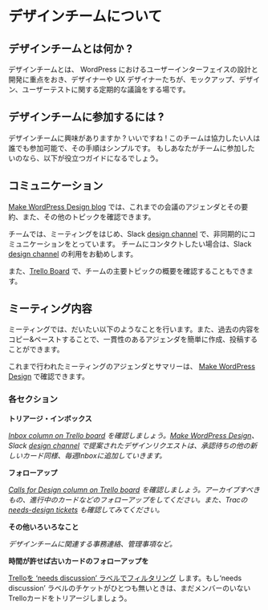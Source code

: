 <!-- # About the team -->
# デザインチームについて

<!-- ## What is the Design Team? -->
## デザインチームとは何か ?

<!-- The design group is focused on the designing and developing the user interface. It’s a home for designers and UXers alike. There are regular discussions about mockups, design, and user testing. -->
デザインチームとは、 WordPress におけるユーザーインターフェイスの設計と開発に重点をおき、デザイナーや UX デザイナーたちが、モックアップ、デザイン、ユーザーテストに関する定期的な議論をする場です。

<!-- ## How to get involved? -->
## デザインチームに参加するには ?

<!-- Are you interested in joining the Design Team? Great! The team is open to anyone who wants to help out, and the process is simple. If you would like to join the team here is a useful guide. -->
デザインチームに興味がありますか ? いいですね ! このチームは協力したい人は誰でも参加可能で、その手順はシンプルです。 もしあなたがチームに参加したいのなら、以下が役立つガイドになるでしょう。

<!-- ## Communication -->
## コミュニケーション

<!-- The [Make WordPress Design blog](https://make.wordpress.org/design/) is where you’ll find meeting agendas and summaries and occasionally other topics. -->
[Make WordPress Design blog](https://make.wordpress.org/design/) では、これまでの会議のアジェンダとその要約、また、その他のトピックを確認できます。

<!-- We communicate during meetings and asynchronously in the Slack [design channel](http://wordpress.slack.com/messages/design/). This is the best way to contact the team. -->
チームでは、ミーティングをはじめ、Slack [design channel](http://wordpress.slack.com/messages/design/) で、非同期的にコミュニケーションをとっています。 チームにコンタクトしたい場合は、Slack [design channel](http://wordpress.slack.com/messages/design/) の利用をお勧めします。

<!-- You can also view our [Trello Board](https://trello.com/c/RrAyxp7T) to get an overview of the major topics for the Design Team. -->
また、[Trello Board](https://trello.com/c/RrAyxp7T) で、チームの主要トピックの概要を確認することもできます。

<!-- ## Meeting Structure -->
## ミーティング内容

<!-- Meetings follow this typical structure. Being able to copy and paste the basic meeting structure will make generating and posting agendas easier and more consistent. -->
ミーティングでは、だいたい以下のようなことを行います。また、過去の内容をコピー&ペーストすることで、一貫性のあるアジェンダを簡単に作成、投稿することができます。

<!-- Both the agendas and meeting summary notes are linked from [Make WordPress Design](https://make.wordpress.org/design/). -->
これまで行われたミーティングのアジェンダとサマリーは、 [Make WordPress Design](https://make.wordpress.org/design/) で確認できます。

<!-- ### Sections -->
### 各セクション

<!-- **Triage Inbox** -->
**トリアージ・インボックス**

<!-- *See [Inbox column on Trello board](https://trello.com/b/fnHScayo/design-team). New requests for design made via the Make blog, Slack, etc. should be transferred to Inbox each week, along with any new cards that need to be acknowledged.* -->
*[Inbox column on Trello board](https://trello.com/b/fnHScayo/design-team) を確認しましょう。[Make WordPress Design](https://make.wordpress.org/design/)、Slack [design channel](http://wordpress.slack.com/messages/design/) で提案されたデザインリクエストは、承認待ちの他の新しいカード同様、毎週Inboxに追加していきます。*

<!-- **Calls for design: follow-ups** -->
**フォローアップ**

<!-- *See [Calls for Design column on Trello board](https://trello.com/b/fnHScayo/design-team). Anything to be archived? Follow up on in-progress cards, etc. Also see [needs-design tickets](https://core.trac.wordpress.org/query?status=!closed&keywords=~needs-design) from Trac.* -->
*[Calls for Design column on Trello board](https://trello.com/b/fnHScayo/design-team) を確認しましょう。アーカイブすべきもの、進行中のカードなどのフォローアップをしてください。また、Tracの [needs-design tickets](https://core.trac.wordpress.org/query?status=!closed&keywords=~needs-design) も確認してみてください。*


<!-- **Housekeeping** -->
**その他いろいろなこと**

<!-- *Design team related* -->
*デザインチームに関連する事務連絡、管理事項など。*

<!-- **If time allows, follow-up on older cards** -->
**時間が許せば古いカードのフォローアップを**

<!-- *[Filter Trello board for ‘needs discussion’ label](https://trello.com/b/fnHScayo/design-team?menu=filter&filter=label:Needs%20discussion). If none, triage any Trello cards that are not yet owned.* -->
[Trelloを ‘needs discussion’ ラベルでフィルタリング](https://trello.com/b/fnHScayo/design-team?menu=filter&filter=label:Needs%20discussion) します。もし‘needs discussion’ ラベルのチケットがひとつも無いときは、まだメンバーのいない Trelloカードをトリアージしましょう。
